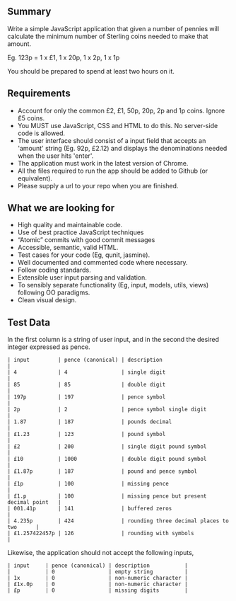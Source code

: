 ## Summary

Write a simple JavaScript application that given a number of pennies will calculate the minimum number of Sterling coins needed to make that amount.

 Eg. 123p = 1 x £1, 1 x 20p, 1 x 2p, 1 x 1p

You should be prepared to spend at least two hours on it.

## Requirements

* Account for only the common £2, £1, 50p, 20p, 2p and 1p coins. Ignore £5 coins.
* You MUST use JavaScript, CSS and HTML to do this. No server-side code is allowed.
* The user interface should consist of a input field that accepts an 'amount' string (Eg. 92p, £2.12) and displays the denominations needed when the user hits 'enter'.
* The application must work in the latest version of Chrome.
* All the files required to run the app should be added to Github (or equivalent).
* Please supply a url to your repo when you are finished.

## What we are looking for

* High quality and maintainable code.
* Use of best practice JavaScript techniques
* “Atomic” commits with good commit messages
* Accessible, semantic, valid HTML.
* Test cases for your code (Eg, qunit, jasmine).
* Well documented and commented code where necessary.
* Follow coding standards.
* Extensible user input parsing and validation.
* To sensibly separate functionality (Eg, input, models, utils, views) following OO paradigms.
* Clean visual design.

## Test Data

In the first column is a string of user input, and in the second the desired integer expressed as pence.

	| input 		| pence (canonical) | description 								|
	| 4 			| 4 				| single digit 								|
	| 85 			| 85 				| double digit 								|
	| 197p 			| 197 				| pence symbol 								|
	| 2p 			| 2 				| pence symbol single digit 				|
	| 1.87 			| 187 				| pounds decimal 							|
	| £1.23 		| 123 				| pound symbol 								|
	| £2 			| 200 				| single digit pound symbol 				|
	| £10 			| 1000 				| double digit pound symbol 				|
	| £1.87p		| 187 				| pound and pence symbol 					|
	| £1p 			| 100 				| missing pence 							|
	| £1.p 			| 100 				| missing pence but present decimal point 	|
	| 001.41p 		| 141 				| buffered zeros 							|
	| 4.235p 		| 424 				| rounding three decimal places to two 		|
	| £1.257422457p | 126 				| rounding with symbols 					|

Likewise, the application should not accept the following inputs,

	| input 	| pence (canonical) | description 			|
	| 			| 0 				| empty string 			|
	| 1x 		| 0 				| non-numeric character |
	| £1x.0p 	| 0 				| non-numeric character |
	| £p 		| 0 				| missing digits 		|

